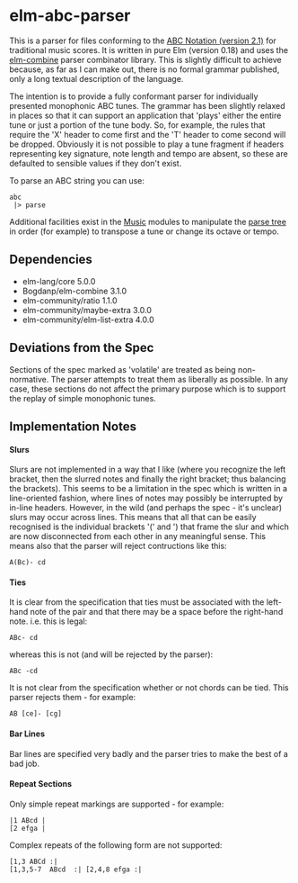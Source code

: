 elm-abc-parser
==============

This is a parser for files conforming to the [ABC Notation (version 2.1)](http://abcnotation.com/wiki/abc:standard:v2.1) for traditional music scores. It is written in pure Elm (version 0.18) and uses the [elm-combine](https://github.com/Bogdanp/elm-combine) parser combinator library.  This is slightly difficult to achieve because, as far as I can make out, there is no formal grammar published, only a long textual description of the language.

The intention is to provide a fully conformant parser for individually presented monophonic ABC tunes.  The grammar has been slightly relaxed in places so that it can support an application that 'plays' either the entire tune or just a portion of the tune body.  So, for example, the rules that require the 'X' header to come first and the 'T' header to come second will be dropped.  Obviously it is not possible to play a tune fragment if headers representing key signature, note length and tempo are absent, so these are defaulted to sensible values if they don't exist.

To parse an ABC string you can use:

    abc
     |> parse 
     
Additional facilities exist in the [Music](https://github.com/newlandsvalley/elm-abc-parser/tree/master/src/Music) modules to manipulate the [parse tree](https://github.com/newlandsvalley/elm-abc-parser/blob/master/src/Abc/ParseTree.elm) in order (for example) to transpose a tune or change its octave or tempo.
     
Dependencies
------------

*  elm-lang/core 5.0.0
*  Bogdanp/elm-combine 3.1.0
*  elm-community/ratio 1.1.0
*  elm-community/maybe-extra 3.0.0
*  elm-community/elm-list-extra 4.0.0

Deviations from the Spec
------------------------

Sections of the spec marked as 'volatile' are treated as being non-normative.  The parser attempts to treat them as liberally as possible.  In any case, these sections do not affect the primary purpose which is to support the replay of simple monophonic tunes.

Implementation Notes
--------------------

#### Slurs

Slurs are not implemented in a way that I like (where you recognize the left bracket, then the slurred notes and finally the right bracket; thus balancing the brackets).  This seems to be a limitation in the spec which is written in a line-oriented fashion, where lines of notes may possibly be interrupted by in-line headers. However, in the wild (and perhaps the spec - it's unclear) slurs may occur across lines.  This means that all that can be easily recognised is the individual brackets '(' and ') that frame   the slur and which are now disconnected from each other in any meaningful sense.  This means also that the parser will reject contructions like this:

    A(Bc)- cd
    
#### Ties

It is clear from the specification that ties must be associated with the left-hand note of the pair and that there may be a space before the right-hand note.  i.e. this is legal:
   
    ABc- cd
    
whereas this is not (and will be rejected by the parser):

    ABc -cd
    
It is not clear from the specification whether or not chords can be tied. This parser rejects them - for example:

    AB [ce]- [cg]
    
#### Bar Lines
    
Bar lines are specified very badly and the parser tries to make the best of a bad job.

#### Repeat Sections

Only simple repeat markings are supported - for example:

    |1 ABcd |
    [2 efga |
    
Complex repeats of the following form are not supported:

    [1,3 ABCd :|
    [1,3,5-7  ABcd  :| [2,4,8 efga :|


 




